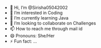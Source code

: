 - 👋 Hi, I’m @Sirisha05042002
- 👀 I’m interested in Coding
- 🌱 I’m currently learning Java
- 💞️ I’m looking to collaborate on Challenges
- 📫 How to reach me through mail id
- 😄 Pronouns: She/Her
- ⚡ Fun fact: ...

<!---
Sirisha05042002/Sirisha05042002 is a ✨ special ✨ repository because its `README.md` (this file) appears on your GitHub profile.
You can click the Preview link to take a look at your changes.
--->
